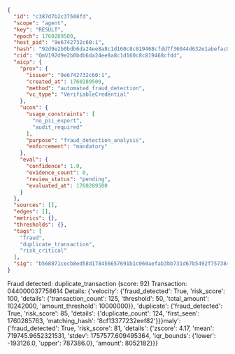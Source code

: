 ```json
{
  "id": "c387d7b2c37508fd",
  "scope": "agent",
  "key": "RESULT",
  "epoch": 1760289500,
  "host_pid": "9e6742732c60:1",
  "hash": "92d9e2b0bdb6da24ee8a8c1d160c8c819468cfdd7f36044d632e1abefac0e50b",
  "cid": "QmV192d9e2b0bdb6da24ee8a8c1d160c8c819468cfdd",
  "aicp": {
    "prov": {
      "issuer": "9e6742732c60:1",
      "created_at": 1760289500,
      "method": "automated_fraud_detection",
      "vc_type": "VerifiableCredential"
    },
    "ucon": {
      "usage_constraints": [
        "no_pii_export",
        "audit_required"
      ],
      "purpose": "fraud_detection_analysis",
      "enforcement": "mandatory"
    },
    "eval": {
      "confidence": 1.0,
      "evidence_count": 0,
      "review_status": "pending",
      "evaluated_at": 1760289500
    }
  },
  "sources": [],
  "edges": [],
  "metrics": {},
  "thresholds": {},
  "tags": [
    "fraud",
    "duplicate_transaction",
    "risk_critical"
  ],
  "sig": "b568871cecb8ed58d178456657691b1c060aefab3bb731d67b5492f757384a9b"
}
```

Fraud detected: duplicate_transaction (score: 92)
Transaction: 044000037758614
Details: {'velocity': {'fraud_detected': True, 'risk_score': 100, 'details': {'transaction_count': 125, 'threshold': 50, 'total_amount': 10242000, 'amount_threshold': 10000000}}, 'duplicate': {'fraud_detected': True, 'risk_score': 85, 'details': {'duplicate_count': 124, 'first_seen': 1760285763, 'matching_hash': '8cf13377232eef82'}}}maly': {'fraud_detected': True, 'risk_score': 81, 'details': {'zscore': 4.17, 'mean': 719745.9652321531, 'stdev': 1757577.609495364, 'iqr_bounds': {'lower': -193126.0, 'upper': 787386.0}, 'amount': 8052182}}}